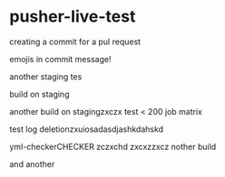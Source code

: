 # pusher-live-test

creating a commit for a pul request

emojis in commit message!


another staging tes

build on staging

another build on stagingzxczx
test < 200 job matrix

test log deletionzxuiosadasdjashkdahskd

yml-checkerCHECKER
zczxchd
zxcxzzxcz
nother build

and another

